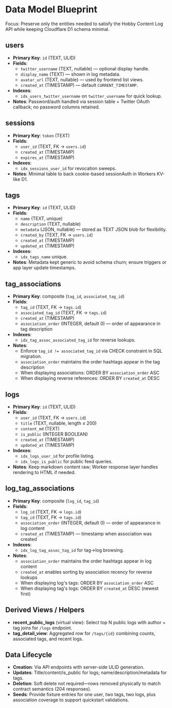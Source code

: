 # Data Model Blueprint

Focus: Preserve only the entities needed to satisfy the Hobby Content Log API while keeping Cloudflare D1 schema minimal.

## users
- **Primary Key**: `id` (TEXT, ULID)
- **Fields**:
  - `twitter_username` (TEXT, nullable) — optional display handle.
  - `display_name` (TEXT) — shown in log metadata.
  - `avatar_url` (TEXT, nullable) — used by frontend list views.
  - `created_at` (TIMESTAMP) — default `CURRENT_TIMESTAMP`.
- **Indexes**:
  - `idx_users_twitter_username` on `twitter_username` for quick lookup.
- **Notes**: Password/auth handled via session table + Twitter OAuth callback; no password columns retained.

## sessions
- **Primary Key**: `token` (TEXT)
- **Fields**:
  - `user_id` (TEXT, FK → `users.id`)
  - `created_at` (TIMESTAMP)
  - `expires_at` (TIMESTAMP)
- **Indexes**:
  - `idx_sessions_user_id` for revocation sweeps.
- **Notes**: Minimal table to back cookie-based sessionAuth in Workers KV-like D1.

## tags
- **Primary Key**: `id` (TEXT, ULID)
- **Fields**:
  - `name` (TEXT, unique)
  - `description` (TEXT, nullable)
  - `metadata` (JSON, nullable) — stored as TEXT JSON blob for flexibility.
  - `created_by` (TEXT, FK → `users.id`)
  - `created_at` (TIMESTAMP)
  - `updated_at` (TIMESTAMP)
- **Indexes**:
  - `idx_tags_name` unique.
- **Notes**: Metadata kept generic to avoid schema churn; ensure triggers or app layer update timestamps.

## tag_associations
- **Primary Key**: composite (`tag_id`, `associated_tag_id`)
- **Fields**:
  - `tag_id` (TEXT, FK → `tags.id`)
  - `associated_tag_id` (TEXT, FK → `tags.id`)
  - `created_at` (TIMESTAMP)
  - `association_order` (INTEGER, default 0) — order of appearance in tag description
- **Indexes**:
  - `idx_tag_assoc_associated_tag_id` for reverse lookups.
- **Notes**: 
  - Enforce `tag_id != associated_tag_id` via CHECK constraint in SQL migration.
  - `association_order` maintains the order hashtags appear in the tag description
  - When displaying associations: ORDER BY `association_order` ASC
  - When displaying reverse references: ORDER BY `created_at` DESC

## logs
- **Primary Key**: `id` (TEXT, ULID)
- **Fields**:
  - `user_id` (TEXT, FK → `users.id`)
  - `title` (TEXT, nullable, length ≤ 200)
  - `content_md` (TEXT)
  - `is_public` (INTEGER BOOLEAN)
  - `created_at` (TIMESTAMP)
  - `updated_at` (TIMESTAMP)
- **Indexes**:
  - `idx_logs_user_id` for profile listing.
  - `idx_logs_is_public` for public feed queries.
- **Notes**: Keep markdown content raw; Worker response layer handles rendering to HTML if needed.

## log_tag_associations
- **Primary Key**: composite (`log_id`, `tag_id`)
- **Fields**:
  - `log_id` (TEXT, FK → `logs.id`)
  - `tag_id` (TEXT, FK → `tags.id`)
  - `association_order` (INTEGER, default 0) — order of appearance in log content
  - `created_at` (TIMESTAMP) — timestamp when association was created
- **Indexes**:
  - `idx_log_tag_assoc_tag_id` for tag→log browsing.
- **Notes**: 
  - `association_order` maintains the order hashtags appear in log content
  - `created_at` enables sorting by association recency for reverse lookups
  - When displaying log's tags: ORDER BY `association_order` ASC
  - When displaying tag's logs: ORDER BY `created_at` DESC (newest first)

## Derived Views / Helpers
- **recent_public_logs** (virtual view): Select top N public logs with author + tag joins for `/logs` endpoint.
- **tag_detail_view**: Aggregated row for `/tags/{id}` combining counts, associated tags, and recent logs.

## Data Lifecycle
- **Creation**: Via API endpoints with server-side ULID generation.
- **Updates**: Title/content/is_public for logs; name/description/metadata for tags.
- **Deletion**: Soft delete not required—rows removed physically to match contract semantics (204 responses).
- **Seeds**: Provide fixture entries for one user, two tags, two logs, plus association coverage to support quickstart validations.
